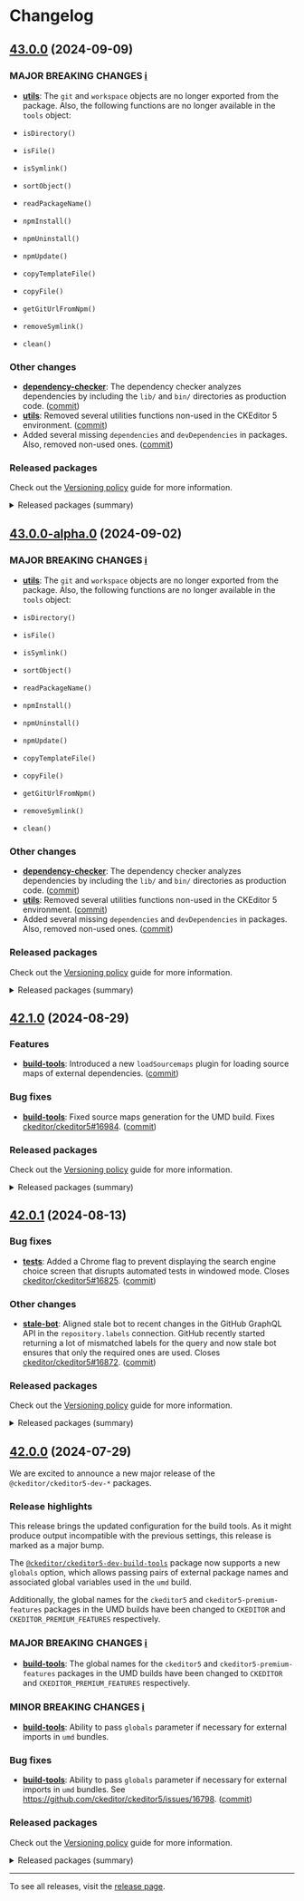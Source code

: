 Changelog
=========

## [43.0.0](https://github.com/ckeditor/ckeditor5-dev/compare/v42.1.0...v43.0.0) (2024-09-09)

### MAJOR BREAKING CHANGES [ℹ️](https://ckeditor.com/docs/ckeditor5/latest/framework/guides/support/versioning-policy.html#major-and-minor-breaking-changes)

* **[utils](https://www.npmjs.com/package/@ckeditor/ckeditor5-dev-utils)**: The `git` and `workspace` objects are no longer exported from the package. Also, the following functions are no longer available in the `tools` object:

* `isDirectory()`
* `isFile()`
* `isSymlink()`
* `sortObject()`
* `readPackageName()`
* `npmInstall()`
* `npmUninstall()`
* `npmUpdate()`
* `copyTemplateFile()`
* `copyFile()`
* `getGitUrlFromNpm()`
* `removeSymlink()`
* `clean()`

### Other changes

* **[dependency-checker](https://www.npmjs.com/package/@ckeditor/ckeditor5-dev-dependency-checker)**: The dependency checker analyzes dependencies by including the `lib/` and `bin/` directories as production code. ([commit](https://github.com/ckeditor/ckeditor5-dev/commit/e84c7019a61fa31c233e961afed014c1c9303989))
* **[utils](https://www.npmjs.com/package/@ckeditor/ckeditor5-dev-utils)**: Removed several utilities functions non-used in the CKEditor 5 environment. ([commit](https://github.com/ckeditor/ckeditor5-dev/commit/e84c7019a61fa31c233e961afed014c1c9303989))
* Added several missing `dependencies` and `devDependencies` in packages. Also, removed non-used ones. ([commit](https://github.com/ckeditor/ckeditor5-dev/commit/e84c7019a61fa31c233e961afed014c1c9303989))

### Released packages

Check out the [Versioning policy](https://ckeditor.com/docs/ckeditor5/latest/framework/guides/support/versioning-policy.html) guide for more information.

<details>
<summary>Released packages (summary)</summary>

Other releases:

* [@ckeditor/ckeditor5-dev-build-tools](https://www.npmjs.com/package/@ckeditor/ckeditor5-dev-build-tools/v/43.0.0): v42.1.0 => v43.0.0
* [@ckeditor/ckeditor5-dev-bump-year](https://www.npmjs.com/package/@ckeditor/ckeditor5-dev-bump-year/v/43.0.0): v42.1.0 => v43.0.0
* [@ckeditor/ckeditor5-dev-ci](https://www.npmjs.com/package/@ckeditor/ckeditor5-dev-ci/v/43.0.0): v42.1.0 => v43.0.0
* [@ckeditor/ckeditor5-dev-dependency-checker](https://www.npmjs.com/package/@ckeditor/ckeditor5-dev-dependency-checker/v/43.0.0): v42.1.0 => v43.0.0
* [@ckeditor/ckeditor5-dev-docs](https://www.npmjs.com/package/@ckeditor/ckeditor5-dev-docs/v/43.0.0): v42.1.0 => v43.0.0
* [@ckeditor/ckeditor5-dev-release-tools](https://www.npmjs.com/package/@ckeditor/ckeditor5-dev-release-tools/v/43.0.0): v42.1.0 => v43.0.0
* [@ckeditor/ckeditor5-dev-stale-bot](https://www.npmjs.com/package/@ckeditor/ckeditor5-dev-stale-bot/v/43.0.0): v42.1.0 => v43.0.0
* [@ckeditor/ckeditor5-dev-tests](https://www.npmjs.com/package/@ckeditor/ckeditor5-dev-tests/v/43.0.0): v42.1.0 => v43.0.0
* [@ckeditor/ckeditor5-dev-transifex](https://www.npmjs.com/package/@ckeditor/ckeditor5-dev-transifex/v/43.0.0): v42.1.0 => v43.0.0
* [@ckeditor/ckeditor5-dev-translations](https://www.npmjs.com/package/@ckeditor/ckeditor5-dev-translations/v/43.0.0): v42.1.0 => v43.0.0
* [@ckeditor/ckeditor5-dev-utils](https://www.npmjs.com/package/@ckeditor/ckeditor5-dev-utils/v/43.0.0): v42.1.0 => v43.0.0
* [@ckeditor/ckeditor5-dev-web-crawler](https://www.npmjs.com/package/@ckeditor/ckeditor5-dev-web-crawler/v/43.0.0): v42.1.0 => v43.0.0
* [@ckeditor/jsdoc-plugins](https://www.npmjs.com/package/@ckeditor/jsdoc-plugins/v/43.0.0): v42.1.0 => v43.0.0
* [@ckeditor/typedoc-plugins](https://www.npmjs.com/package/@ckeditor/typedoc-plugins/v/43.0.0): v42.1.0 => v43.0.0
</details>


## [43.0.0-alpha.0](https://github.com/ckeditor/ckeditor5-dev/compare/v42.1.0...v43.0.0-alpha.0) (2024-09-02)

### MAJOR BREAKING CHANGES [ℹ️](https://ckeditor.com/docs/ckeditor5/latest/framework/guides/support/versioning-policy.html#major-and-minor-breaking-changes)

* **[utils](https://www.npmjs.com/package/@ckeditor/ckeditor5-dev-utils)**: The `git` and `workspace` objects are no longer exported from the package. Also, the following functions are no longer available in the `tools` object:

* `isDirectory()`
* `isFile()`
* `isSymlink()`
* `sortObject()`
* `readPackageName()`
* `npmInstall()`
* `npmUninstall()`
* `npmUpdate()`
* `copyTemplateFile()`
* `copyFile()`
* `getGitUrlFromNpm()`
* `removeSymlink()`
* `clean()`

### Other changes

* **[dependency-checker](https://www.npmjs.com/package/@ckeditor/ckeditor5-dev-dependency-checker)**: The dependency checker analyzes dependencies by including the `lib/` and `bin/` directories as production code. ([commit](https://github.com/ckeditor/ckeditor5-dev/commit/e84c7019a61fa31c233e961afed014c1c9303989))
* **[utils](https://www.npmjs.com/package/@ckeditor/ckeditor5-dev-utils)**: Removed several utilities functions non-used in the CKEditor 5 environment. ([commit](https://github.com/ckeditor/ckeditor5-dev/commit/e84c7019a61fa31c233e961afed014c1c9303989))
* Added several missing `dependencies` and `devDependencies` in packages. Also, removed non-used ones. ([commit](https://github.com/ckeditor/ckeditor5-dev/commit/e84c7019a61fa31c233e961afed014c1c9303989))

### Released packages

Check out the [Versioning policy](https://ckeditor.com/docs/ckeditor5/latest/framework/guides/support/versioning-policy.html) guide for more information.

<details>
<summary>Released packages (summary)</summary>

Other releases:

* [@ckeditor/ckeditor5-dev-build-tools](https://www.npmjs.com/package/@ckeditor/ckeditor5-dev-build-tools/v/43.0.0-alpha.0): v42.1.0 => v43.0.0-alpha.0
* [@ckeditor/ckeditor5-dev-bump-year](https://www.npmjs.com/package/@ckeditor/ckeditor5-dev-bump-year/v/43.0.0-alpha.0): v42.1.0 => v43.0.0-alpha.0
* [@ckeditor/ckeditor5-dev-ci](https://www.npmjs.com/package/@ckeditor/ckeditor5-dev-ci/v/43.0.0-alpha.0): v42.1.0 => v43.0.0-alpha.0
* [@ckeditor/ckeditor5-dev-dependency-checker](https://www.npmjs.com/package/@ckeditor/ckeditor5-dev-dependency-checker/v/43.0.0-alpha.0): v42.1.0 => v43.0.0-alpha.0
* [@ckeditor/ckeditor5-dev-docs](https://www.npmjs.com/package/@ckeditor/ckeditor5-dev-docs/v/43.0.0-alpha.0): v42.1.0 => v43.0.0-alpha.0
* [@ckeditor/ckeditor5-dev-release-tools](https://www.npmjs.com/package/@ckeditor/ckeditor5-dev-release-tools/v/43.0.0-alpha.0): v42.1.0 => v43.0.0-alpha.0
* [@ckeditor/ckeditor5-dev-stale-bot](https://www.npmjs.com/package/@ckeditor/ckeditor5-dev-stale-bot/v/43.0.0-alpha.0): v42.1.0 => v43.0.0-alpha.0
* [@ckeditor/ckeditor5-dev-tests](https://www.npmjs.com/package/@ckeditor/ckeditor5-dev-tests/v/43.0.0-alpha.0): v42.1.0 => v43.0.0-alpha.0
* [@ckeditor/ckeditor5-dev-transifex](https://www.npmjs.com/package/@ckeditor/ckeditor5-dev-transifex/v/43.0.0-alpha.0): v42.1.0 => v43.0.0-alpha.0
* [@ckeditor/ckeditor5-dev-translations](https://www.npmjs.com/package/@ckeditor/ckeditor5-dev-translations/v/43.0.0-alpha.0): v42.1.0 => v43.0.0-alpha.0
* [@ckeditor/ckeditor5-dev-utils](https://www.npmjs.com/package/@ckeditor/ckeditor5-dev-utils/v/43.0.0-alpha.0): v42.1.0 => v43.0.0-alpha.0
* [@ckeditor/ckeditor5-dev-web-crawler](https://www.npmjs.com/package/@ckeditor/ckeditor5-dev-web-crawler/v/43.0.0-alpha.0): v42.1.0 => v43.0.0-alpha.0
* [@ckeditor/jsdoc-plugins](https://www.npmjs.com/package/@ckeditor/jsdoc-plugins/v/43.0.0-alpha.0): v42.1.0 => v43.0.0-alpha.0
* [@ckeditor/typedoc-plugins](https://www.npmjs.com/package/@ckeditor/typedoc-plugins/v/43.0.0-alpha.0): v42.1.0 => v43.0.0-alpha.0
</details>


## [42.1.0](https://github.com/ckeditor/ckeditor5-dev/compare/v42.0.1...v42.1.0) (2024-08-29)

### Features

* **[build-tools](https://www.npmjs.com/package/@ckeditor/ckeditor5-dev-build-tools)**: Introduced a new `loadSourcemaps` plugin for loading source maps of external dependencies. ([commit](https://github.com/ckeditor/ckeditor5-dev/commit/defb966ca3e090d062d173e5098a2325696491ec))

### Bug fixes

* **[build-tools](https://www.npmjs.com/package/@ckeditor/ckeditor5-dev-build-tools)**: Fixed source maps generation for the UMD build. Fixes [ckeditor/ckeditor5#16984](https://github.com/ckeditor/ckeditor5/issues/16984). ([commit](https://github.com/ckeditor/ckeditor5-dev/commit/defb966ca3e090d062d173e5098a2325696491ec))

### Released packages

Check out the [Versioning policy](https://ckeditor.com/docs/ckeditor5/latest/framework/guides/support/versioning-policy.html) guide for more information.

<details>
<summary>Released packages (summary)</summary>

Releases containing new features:

* [@ckeditor/ckeditor5-dev-build-tools](https://www.npmjs.com/package/@ckeditor/ckeditor5-dev-build-tools/v/42.1.0): v42.0.1 => v42.1.0

Other releases:

* [@ckeditor/ckeditor5-dev-bump-year](https://www.npmjs.com/package/@ckeditor/ckeditor5-dev-bump-year/v/42.1.0): v42.0.1 => v42.1.0
* [@ckeditor/ckeditor5-dev-ci](https://www.npmjs.com/package/@ckeditor/ckeditor5-dev-ci/v/42.1.0): v42.0.1 => v42.1.0
* [@ckeditor/ckeditor5-dev-dependency-checker](https://www.npmjs.com/package/@ckeditor/ckeditor5-dev-dependency-checker/v/42.1.0): v42.0.1 => v42.1.0
* [@ckeditor/ckeditor5-dev-docs](https://www.npmjs.com/package/@ckeditor/ckeditor5-dev-docs/v/42.1.0): v42.0.1 => v42.1.0
* [@ckeditor/ckeditor5-dev-release-tools](https://www.npmjs.com/package/@ckeditor/ckeditor5-dev-release-tools/v/42.1.0): v42.0.1 => v42.1.0
* [@ckeditor/ckeditor5-dev-stale-bot](https://www.npmjs.com/package/@ckeditor/ckeditor5-dev-stale-bot/v/42.1.0): v42.0.1 => v42.1.0
* [@ckeditor/ckeditor5-dev-tests](https://www.npmjs.com/package/@ckeditor/ckeditor5-dev-tests/v/42.1.0): v42.0.1 => v42.1.0
* [@ckeditor/ckeditor5-dev-transifex](https://www.npmjs.com/package/@ckeditor/ckeditor5-dev-transifex/v/42.1.0): v42.0.1 => v42.1.0
* [@ckeditor/ckeditor5-dev-translations](https://www.npmjs.com/package/@ckeditor/ckeditor5-dev-translations/v/42.1.0): v42.0.1 => v42.1.0
* [@ckeditor/ckeditor5-dev-utils](https://www.npmjs.com/package/@ckeditor/ckeditor5-dev-utils/v/42.1.0): v42.0.1 => v42.1.0
* [@ckeditor/ckeditor5-dev-web-crawler](https://www.npmjs.com/package/@ckeditor/ckeditor5-dev-web-crawler/v/42.1.0): v42.0.1 => v42.1.0
* [@ckeditor/jsdoc-plugins](https://www.npmjs.com/package/@ckeditor/jsdoc-plugins/v/42.1.0): v42.0.1 => v42.1.0
* [@ckeditor/typedoc-plugins](https://www.npmjs.com/package/@ckeditor/typedoc-plugins/v/42.1.0): v42.0.1 => v42.1.0
</details>


## [42.0.1](https://github.com/ckeditor/ckeditor5-dev/compare/v42.0.0...v42.0.1) (2024-08-13)

### Bug fixes

* **[tests](https://www.npmjs.com/package/@ckeditor/ckeditor5-dev-tests)**: Added a Chrome flag to prevent displaying the search engine choice screen that disrupts automated tests in windowed mode. Closes [ckeditor/ckeditor5#16825](https://github.com/ckeditor/ckeditor5/issues/16825). ([commit](https://github.com/ckeditor/ckeditor5-dev/commit/4f7291f1f8114ed0184f11a51c74752c6d8ecaa9))

### Other changes

* **[stale-bot](https://www.npmjs.com/package/@ckeditor/ckeditor5-dev-stale-bot)**: Aligned stale bot to recent changes in the GitHub GraphQL API in the `repository.labels` connection. GitHub recently started returning a lot of mismatched labels for the query and now stale bot ensures that only the required ones are used. Closes [ckeditor/ckeditor5#16872](https://github.com/ckeditor/ckeditor5/issues/16872). ([commit](https://github.com/ckeditor/ckeditor5-dev/commit/666daf6cfe52b5ce63e7937168022eb86fcb4f9c))

### Released packages

Check out the [Versioning policy](https://ckeditor.com/docs/ckeditor5/latest/framework/guides/support/versioning-policy.html) guide for more information.

<details>
<summary>Released packages (summary)</summary>

Other releases:

* [@ckeditor/ckeditor5-dev-build-tools](https://www.npmjs.com/package/@ckeditor/ckeditor5-dev-build-tools/v/42.0.1): v42.0.0 => v42.0.1
* [@ckeditor/ckeditor5-dev-bump-year](https://www.npmjs.com/package/@ckeditor/ckeditor5-dev-bump-year/v/42.0.1): v42.0.0 => v42.0.1
* [@ckeditor/ckeditor5-dev-ci](https://www.npmjs.com/package/@ckeditor/ckeditor5-dev-ci/v/42.0.1): v42.0.0 => v42.0.1
* [@ckeditor/ckeditor5-dev-dependency-checker](https://www.npmjs.com/package/@ckeditor/ckeditor5-dev-dependency-checker/v/42.0.1): v42.0.0 => v42.0.1
* [@ckeditor/ckeditor5-dev-docs](https://www.npmjs.com/package/@ckeditor/ckeditor5-dev-docs/v/42.0.1): v42.0.0 => v42.0.1
* [@ckeditor/ckeditor5-dev-release-tools](https://www.npmjs.com/package/@ckeditor/ckeditor5-dev-release-tools/v/42.0.1): v42.0.0 => v42.0.1
* [@ckeditor/ckeditor5-dev-stale-bot](https://www.npmjs.com/package/@ckeditor/ckeditor5-dev-stale-bot/v/42.0.1): v42.0.0 => v42.0.1
* [@ckeditor/ckeditor5-dev-tests](https://www.npmjs.com/package/@ckeditor/ckeditor5-dev-tests/v/42.0.1): v42.0.0 => v42.0.1
* [@ckeditor/ckeditor5-dev-transifex](https://www.npmjs.com/package/@ckeditor/ckeditor5-dev-transifex/v/42.0.1): v42.0.0 => v42.0.1
* [@ckeditor/ckeditor5-dev-translations](https://www.npmjs.com/package/@ckeditor/ckeditor5-dev-translations/v/42.0.1): v42.0.0 => v42.0.1
* [@ckeditor/ckeditor5-dev-utils](https://www.npmjs.com/package/@ckeditor/ckeditor5-dev-utils/v/42.0.1): v42.0.0 => v42.0.1
* [@ckeditor/ckeditor5-dev-web-crawler](https://www.npmjs.com/package/@ckeditor/ckeditor5-dev-web-crawler/v/42.0.1): v42.0.0 => v42.0.1
* [@ckeditor/jsdoc-plugins](https://www.npmjs.com/package/@ckeditor/jsdoc-plugins/v/42.0.1): v42.0.0 => v42.0.1
* [@ckeditor/typedoc-plugins](https://www.npmjs.com/package/@ckeditor/typedoc-plugins/v/42.0.1): v42.0.0 => v42.0.1
</details>


## [42.0.0](https://github.com/ckeditor/ckeditor5-dev/compare/v41.0.0...v42.0.0) (2024-07-29)

We are excited to announce a new major release of the `@ckeditor/ckeditor5-dev-*` packages.

### Release highlights

This release brings the updated configuration for the build tools. As it might produce output incompatible with the previous settings, this release is marked as a major bump.

The [`@ckeditor/ckeditor5-dev-build-tools`](https://www.npmjs.com/package/@ckeditor/ckeditor5-dev-build-tools) package now supports a new `globals` option, which allows passing pairs of external package names and associated global variables used in the `umd` build.

Additionally, the global names for the `ckeditor5` and `ckeditor5-premium-features` packages in the UMD builds have been changed to `CKEDITOR` and `CKEDITOR_PREMIUM_FEATURES` respectively.

### MAJOR BREAKING CHANGES [ℹ️](https://ckeditor.com/docs/ckeditor5/latest/framework/guides/support/versioning-policy.html#major-and-minor-breaking-changes)

* **[build-tools](https://www.npmjs.com/package/@ckeditor/ckeditor5-dev-build-tools)**: The global names for the `ckeditor5` and `ckeditor5-premium-features` packages in the UMD builds have been changed to `CKEDITOR` and `CKEDITOR_PREMIUM_FEATURES` respectively.

### MINOR BREAKING CHANGES [ℹ️](https://ckeditor.com/docs/ckeditor5/latest/framework/guides/support/versioning-policy.html#major-and-minor-breaking-changes)

* **[build-tools](https://www.npmjs.com/package/@ckeditor/ckeditor5-dev-build-tools)**: Ability to pass `globals` parameter if necessary for external imports in `umd` bundles.

### Bug fixes

* **[build-tools](https://www.npmjs.com/package/@ckeditor/ckeditor5-dev-build-tools)**: Ability to pass `globals` parameter if necessary for external imports in `umd` bundles. See https://github.com/ckeditor/ckeditor5/issues/16798. ([commit](https://github.com/ckeditor/ckeditor5-dev/commit/74f4571f186a2cbb30a8d3fcb62475c89f59c641))

### Released packages

Check out the [Versioning policy](https://ckeditor.com/docs/ckeditor5/latest/framework/guides/support/versioning-policy.html) guide for more information.

<details>
<summary>Released packages (summary)</summary>

Other releases:

* [@ckeditor/ckeditor5-dev-build-tools](https://www.npmjs.com/package/@ckeditor/ckeditor5-dev-build-tools/v/42.0.0): v41.0.0 => v42.0.0
* [@ckeditor/ckeditor5-dev-bump-year](https://www.npmjs.com/package/@ckeditor/ckeditor5-dev-bump-year/v/42.0.0): v41.0.0 => v42.0.0
* [@ckeditor/ckeditor5-dev-ci](https://www.npmjs.com/package/@ckeditor/ckeditor5-dev-ci/v/42.0.0): v41.0.0 => v42.0.0
* [@ckeditor/ckeditor5-dev-dependency-checker](https://www.npmjs.com/package/@ckeditor/ckeditor5-dev-dependency-checker/v/42.0.0): v41.0.0 => v42.0.0
* [@ckeditor/ckeditor5-dev-docs](https://www.npmjs.com/package/@ckeditor/ckeditor5-dev-docs/v/42.0.0): v41.0.0 => v42.0.0
* [@ckeditor/ckeditor5-dev-release-tools](https://www.npmjs.com/package/@ckeditor/ckeditor5-dev-release-tools/v/42.0.0): v41.0.0 => v42.0.0
* [@ckeditor/ckeditor5-dev-stale-bot](https://www.npmjs.com/package/@ckeditor/ckeditor5-dev-stale-bot/v/42.0.0): v41.0.0 => v42.0.0
* [@ckeditor/ckeditor5-dev-tests](https://www.npmjs.com/package/@ckeditor/ckeditor5-dev-tests/v/42.0.0): v41.0.0 => v42.0.0
* [@ckeditor/ckeditor5-dev-transifex](https://www.npmjs.com/package/@ckeditor/ckeditor5-dev-transifex/v/42.0.0): v41.0.0 => v42.0.0
* [@ckeditor/ckeditor5-dev-translations](https://www.npmjs.com/package/@ckeditor/ckeditor5-dev-translations/v/42.0.0): v41.0.0 => v42.0.0
* [@ckeditor/ckeditor5-dev-utils](https://www.npmjs.com/package/@ckeditor/ckeditor5-dev-utils/v/42.0.0): v41.0.0 => v42.0.0
* [@ckeditor/ckeditor5-dev-web-crawler](https://www.npmjs.com/package/@ckeditor/ckeditor5-dev-web-crawler/v/42.0.0): v41.0.0 => v42.0.0
* [@ckeditor/jsdoc-plugins](https://www.npmjs.com/package/@ckeditor/jsdoc-plugins/v/42.0.0): v41.0.0 => v42.0.0
* [@ckeditor/typedoc-plugins](https://www.npmjs.com/package/@ckeditor/typedoc-plugins/v/42.0.0): v41.0.0 => v42.0.0
</details>

---

To see all releases, visit the [release page](https://github.com/ckeditor/ckeditor5-dev/releases).
